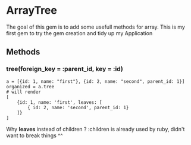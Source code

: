 # ArrayTree

The goal of this gem is to add some usefull methods for array.
This is my first gem to try the gem creation and tidy up my Application

## Methods


### tree(foreign_key = :parent_id, key = :id)

    a = [{id: 1, name: "first"}, {id: 2, name: "second", parent_id: 1}]
    organized = a.tree
    # will render
    [
        {id: 1, name: 'first', leaves: [
            { id: 2, name: 'second', parent_id: 1}
        ]}
    ]

Why **leaves** instead of children ? :children is already used by ruby, didn't want to break things ^^